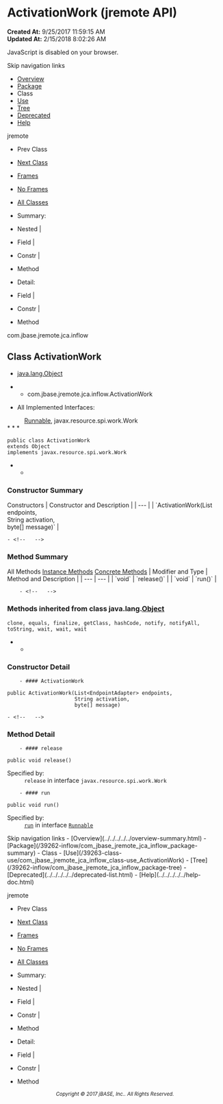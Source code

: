 # ActivationWork (jremote   API)

**Created At:** 9/25/2017 11:59:15 AM  
**Updated At:** 2/15/2018 8:02:26 AM  

<script type="text/javascript"><!--
    try {
        if (location.href.indexOf('is-external=true') == -1) {
            parent.document.title="ActivationWork (jremote   API)";
        }
    }
    catch(err) {
    }
//-->
var methods = {"i0":10,"i1":10};
var tabs = {65535:["t0","All Methods"],2:["t2","Instance Methods"],8:["t4","Concrete Methods"]};
var altColor = "altColor";
var rowColor = "rowColor";
var tableTab = "tableTab";
var activeTableTab = "activeTableTab";</script><noscript><div>JavaScript is disabled on your browser.</div></noscript><!-- ========= START OF TOP NAVBAR ======= -->
<!--   -->
Skip navigation links
<!--   -->
- [Overview](../../../../../overview-summary.html)
- [Package](/39262-inflow/com_jbase_jremote_jca_inflow_package-summary)
- Class
- [Use](/39263-class-use/com_jbase_jremote_jca_inflow_class-use_ActivationWork)
- [Tree](/39262-inflow/com_jbase_jremote_jca_inflow_package-tree)
- [Deprecated](../../../../../deprecated-list.html)
- [Help](../../../../../help-doc.html)


jremote <br>

- Prev Class
- [Next Class](/39262-inflow/com_jbase_jremote_jca_inflow_ActivationWorkListener "class in com.jbase.jremote.jca.inflow")


- [Frames](../../../../../index.html?com/jbase/jremote/jca/inflow//39262-inflow/com_jbase_jremote_jca_inflow_ActivationWork)
- [No Frames](/39262-inflow/com_jbase_jremote_jca_inflow_ActivationWork)


- [All Classes](../../../../../allclasses-noframe.html)


<script type="text/javascript"><!--
  allClassesLink = document.getElementById("allclasses_navbar_top");
  if(window==top) {
    allClassesLink.style.display = "block";
  }
  else {
    allClassesLink.style.display = "none";
  }
  //--></script>

- Summary:
- Nested |
- Field |
- Constr |
- Method


- Detail:
- Field |
- Constr |
- Method
<!--   -->
<!-- ========= END OF TOP NAVBAR ========= --><!-- ======== START OF CLASS DATA ======== -->
com.jbase.jremote.jca.inflow

## Class ActivationWork

- [java.lang.Object](http://java.sun.com/j2se/1.5.0/docs/api/java/lang/Object.html?is-external=true "class or interface in java.lang")
- - com.jbase.jremote.jca.inflow.ActivationWork


- <dl><dt>All Implemented Interfaces:</dt>
<dd>
<a href="http://java.sun.com/j2se/1.5.0/docs/api/java/lang/Runnable.html?is-external=true" title="class or interface in java.lang">Runnable</a>, javax.resource.spi.work.Work</dd></dl>
* * *


```
public class ActivationWork
extends Object
implements javax.resource.spi.work.Work
```

- <!-- ======== CONSTRUCTOR SUMMARY ======== -->
    - <!--   -->
### Constructor Summary


<caption><span>Constructors</span><span class="tabEnd"> </span></caption>| Constructor and Description |
| --- |
| `ActivationWork(List<EndpointAdapter> endpoints,<br>              String activation,<br>              byte[] message)`  |

<!-- ========== METHOD SUMMARY =========== -->
    - <!--   -->
### Method Summary


<caption><span id="t0" class="activeTableTab"><span>All Methods</span><span class="tabEnd"> </span></span><span id="t2" class="tableTab"><span><a href="javascript:show(2);">Instance Methods</a></span><span class="tabEnd"> </span></span><span id="t4" class="tableTab"><span><a href="javascript:show(8);">Concrete Methods</a></span><span class="tabEnd"> </span></span></caption>| Modifier and Type | Method and Description |
| --- | --- |
| `void` | `release()`  |
| `void` | `run()`  |


        - <!--   -->
### Methods inherited from class java.lang.[Object](http://java.sun.com/j2se/1.5.0/docs/api/java/lang/Object.html?is-external=true "class or interface in java.lang")
`clone, equals, finalize, getClass, hashCode, notify, notifyAll, toString, wait, wait, wait`

- <!-- ========= CONSTRUCTOR DETAIL ======== -->
    - <!--   -->
### Constructor Detail
<!--   -->
        - #### ActivationWork

```
public ActivationWork(List<EndpointAdapter> endpoints,
                      String activation,
                      byte[] message)
```

<!-- ============ METHOD DETAIL ========== -->
    - <!--   -->
### Method Detail
<!--   -->
        - #### release

```
public void release()
```
<dl><dt><span class="overrideSpecifyLabel">Specified by:</span></dt>
<dd>
<code>release</code> in interface <code>javax.resource.spi.work.Work</code>
</dd></dl>

<!--   -->
        - #### run

```
public void run()
```
<dl><dt><span class="overrideSpecifyLabel">Specified by:</span></dt>
<dd>
<code><a href="http://java.sun.com/j2se/1.5.0/docs/api/java/lang/Runnable.html?is-external=true#run--" title="class or interface in java.lang">run</a></code> in interface <code><a href="http://java.sun.com/j2se/1.5.0/docs/api/java/lang/Runnable.html?is-external=true" title="class or interface in java.lang">Runnable</a></code>
</dd></dl>
<!-- ========= END OF CLASS DATA ========= --><!-- ======= START OF BOTTOM NAVBAR ====== -->
<!--   -->
Skip navigation links
<!--   -->
- [Overview](../../../../../overview-summary.html)
- [Package](/39262-inflow/com_jbase_jremote_jca_inflow_package-summary)
- Class
- [Use](/39263-class-use/com_jbase_jremote_jca_inflow_class-use_ActivationWork)
- [Tree](/39262-inflow/com_jbase_jremote_jca_inflow_package-tree)
- [Deprecated](../../../../../deprecated-list.html)
- [Help](../../../../../help-doc.html)


jremote <br>

- Prev Class
- [Next Class](/39262-inflow/com_jbase_jremote_jca_inflow_ActivationWorkListener "class in com.jbase.jremote.jca.inflow")


- [Frames](../../../../../index.html?com/jbase/jremote/jca/inflow//39262-inflow/com_jbase_jremote_jca_inflow_ActivationWork)
- [No Frames](/39262-inflow/com_jbase_jremote_jca_inflow_ActivationWork)


- [All Classes](../../../../../allclasses-noframe.html)


<script type="text/javascript"><!--
  allClassesLink = document.getElementById("allclasses_navbar_bottom");
  if(window==top) {
    allClassesLink.style.display = "block";
  }
  else {
    allClassesLink.style.display = "none";
  }
  //--></script>

- Summary:
- Nested |
- Field |
- Constr |
- Method


- Detail:
- Field |
- Constr |
- Method
<!--   -->
<!-- ======== END OF BOTTOM NAVBAR ======= -->
<small>			<center>			<i>Copyright © 2017 jBASE, Inc.. All Rights Reserved.</i>		</center></small>
